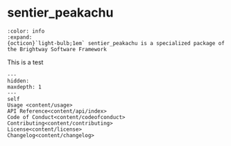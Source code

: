 # sentier_peakachu

```{button-link} https://docs.brightway.dev
:color: info
:expand:
{octicon}`light-bulb;1em` sentier_peakachu is a specialized package of the Brightway Software Framework
```
This is a test 

```{toctree}
---
hidden:
maxdepth: 1
---
self
Usage <content/usage>
API Reference<content/api/index>
Code of Conduct<content/codeofconduct>
Contributing<content/contributing>
License<content/license>
Changelog<content/changelog>
```
